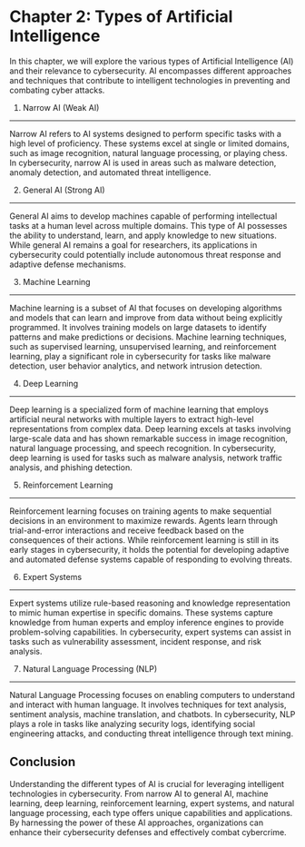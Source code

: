 Chapter 2: Types of Artificial Intelligence
===========================================

In this chapter, we will explore the various types of Artificial Intelligence (AI) and their relevance to cybersecurity. AI encompasses different approaches and techniques that contribute to intelligent technologies in preventing and combating cyber attacks.

1. Narrow AI (Weak AI)
----------------------

Narrow AI refers to AI systems designed to perform specific tasks with a high level of proficiency. These systems excel at single or limited domains, such as image recognition, natural language processing, or playing chess. In cybersecurity, narrow AI is used in areas such as malware detection, anomaly detection, and automated threat intelligence.

2. General AI (Strong AI)
-------------------------

General AI aims to develop machines capable of performing intellectual tasks at a human level across multiple domains. This type of AI possesses the ability to understand, learn, and apply knowledge to new situations. While general AI remains a goal for researchers, its applications in cybersecurity could potentially include autonomous threat response and adaptive defense mechanisms.

3. Machine Learning
-------------------

Machine learning is a subset of AI that focuses on developing algorithms and models that can learn and improve from data without being explicitly programmed. It involves training models on large datasets to identify patterns and make predictions or decisions. Machine learning techniques, such as supervised learning, unsupervised learning, and reinforcement learning, play a significant role in cybersecurity for tasks like malware detection, user behavior analytics, and network intrusion detection.

4. Deep Learning
----------------

Deep learning is a specialized form of machine learning that employs artificial neural networks with multiple layers to extract high-level representations from complex data. Deep learning excels at tasks involving large-scale data and has shown remarkable success in image recognition, natural language processing, and speech recognition. In cybersecurity, deep learning is used for tasks such as malware analysis, network traffic analysis, and phishing detection.

5. Reinforcement Learning
-------------------------

Reinforcement learning focuses on training agents to make sequential decisions in an environment to maximize rewards. Agents learn through trial-and-error interactions and receive feedback based on the consequences of their actions. While reinforcement learning is still in its early stages in cybersecurity, it holds the potential for developing adaptive and automated defense systems capable of responding to evolving threats.

6. Expert Systems
-----------------

Expert systems utilize rule-based reasoning and knowledge representation to mimic human expertise in specific domains. These systems capture knowledge from human experts and employ inference engines to provide problem-solving capabilities. In cybersecurity, expert systems can assist in tasks such as vulnerability assessment, incident response, and risk analysis.

7. Natural Language Processing (NLP)
------------------------------------

Natural Language Processing focuses on enabling computers to understand and interact with human language. It involves techniques for text analysis, sentiment analysis, machine translation, and chatbots. In cybersecurity, NLP plays a role in tasks like analyzing security logs, identifying social engineering attacks, and conducting threat intelligence through text mining.

Conclusion
----------

Understanding the different types of AI is crucial for leveraging intelligent technologies in cybersecurity. From narrow AI to general AI, machine learning, deep learning, reinforcement learning, expert systems, and natural language processing, each type offers unique capabilities and applications. By harnessing the power of these AI approaches, organizations can enhance their cybersecurity defenses and effectively combat cybercrime.
